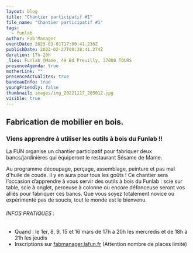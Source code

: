 ```yaml
---
layout: blog
title: "Chantier participatif #1"
file_name: "Chantier participatif #1"
tags:
  - funlab
author: Fab'Manager
eventDate: 2023-03-01T17:00:41.230Z
publishDate: 2023-02-27T09:38:41.274Z
duration: 17h-20h
_lieu: Funlab @Mame, 49 Bd Preuilly, 37000 TOURS
presenceAgenda: true
motherLink: ""
presenceActualites: true
bandeauInfo: true
youngFriendly: false
thumbnail: images/img_20221117_205012.jpg
visible: true
---
```

## Fabrication de mobilier en bois.
### Viens apprendre à utiliser les outils à bois du Funlab !!

La FUN organise un chantier participatif pour fabriquer deux bancs/jardinières qui équiperont le restaurant Sésame de Mame.

Au programme découpage, perçage, assemblage, peinture et pas mal d'huile de coude. Il y en aura pour tous les goûts !
Ce chantier sera l’occasion d’apprendre à vous servir des outils à bois du Funlab : scie sur table, scie à onglet, perceuse à colonne ou encore défonceuse seront vos alliés pour fabriquer ces bancs.
Que vous soyez totalement novice ou expérimenté pas de soucis, tout le monde est le bienvenu.

###### INFOS PRATIQUES :
* Quand : le 1er, 8, 9, 15 et 16 mars de 17h à 20h les mercredis et de 18h à 21h les jeudis
* Inscriptions sur [fabmanager.lafun.fr](https://fabmanager.lafun.fr) (Attention nombre de places limité)